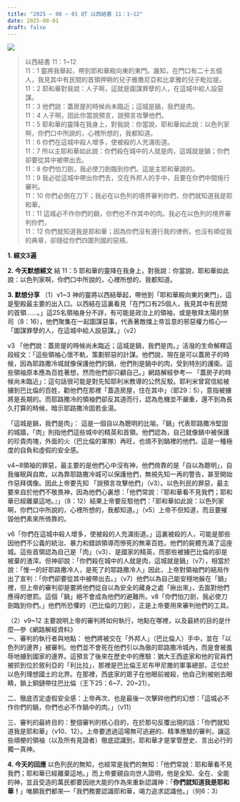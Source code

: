 ```yaml
---
title: "2025 – 08 – 01 QT 以西結書 11：1~12"
date: 2025-08-01
draft: false
---
```


![](/images/qt.jpg)
> 以西結書 11：1~12  
> 11：1 靈將我舉起，帶到耶和華殿向東的東門。誰知，在門口有二十五個人，我見其中有民間的首領押朔的兒子雅撒尼亞和比拿雅的兒子毗拉提。  
> 11：2 耶和華對我說：人子啊，這就是圖謀罪孽的人，在這城中給人設惡謀。  
> 11：3 他們說：蓋房屋的時候尚未臨近；這城是鍋，我們是肉。  
> 11：4 人子啊，因此你當說預言，說預言攻擊他們。  
> 11：5 耶和華的靈降在我身上，對我說：你當說，耶和華如此說：以色列家啊，你們口中所說的，心裡所想的，我都知道。  
> 11：6 你們在這城中殺人增多，使被殺的人充滿街道。  
> 11：7 所以主耶和華如此說：你們殺在城中的人就是肉，這城就是鍋；你們卻要從其中被帶出去。  
> 11：8 你們怕刀劍，我必使刀劍臨到你們。這是主耶和華說的。  
> 11：9 我必從這城中帶出你們去，交在外邦人的手中，且要在你們中間施行審判。  
> 11：10 你們必倒在刀下；我必在以色列的境界審判你們，你們就知道我是耶和華。  
> 11：11 這城必不作你們的鍋，你們也不作其中的肉。我必在以色列的境界審判你們，  
> 11：12 你們就知道我是耶和華；因為你們沒有遵行我的律例，也沒有順從我的典章，卻隨從你們四圍列國的惡規。

**1. 經文3遍**

**2. 今天默想經文**
結 11：5 耶和華的靈降在我身上，對我說：你當說，耶和華如此說：以色列家啊，你們口中所說的，心裡所想的，我都知道。  

**3. 默想分享**
（1）v1\~3 神的靈將以西結舉起，帶他到「耶和華殿向東的東門」，這是聖殿最主要的出入口。以西結在這裏看見「在門口有25個人，我見其中有民間的首領……。」這25名領袖身分不詳，有可能是政治上的領袖，或是敬拜太陽的祭司（8：16），他們聚集在一起圖謀惡事，代表著敵擋上帝旨意的邪惡權力核心—「圖謀罪孽的人，在這城中給人設惡謀。」（v2）

v3 「他們說：蓋房屋的時候尚未臨近；這城是鍋，我們是肉。」活潑的生命解釋這段經文：「這些領袖心懷不軌，策劃邪惡的計謀。他們說，現在是可以蓋房子的時候，因為耶路撒冷城就像保護他們的鍋，他們則是鍋中的肉，受到特別的護衛。這些領袖原本應為百姓著想，然而他們卻只顧自己。」網路解經參考—
「蓋房子的時候尚未臨近」：這句話很可能是對先知耶利米教導的公然反駁。耶利米曾寫信給被擄到巴比倫的百姓，勸他們在那裡「蓋造房屋，住在其中」（耶29：5），意指被擄將是長期的。而耶路撒冷的領袖們卻反其道而行，認為危機並不嚴重，還不到為長久打算的時候，暗示耶路撒冷固若金湯。

「這城是鍋，我們是肉」： 這是一個自以為聰明的比喻。「鍋」代表耶路撒冷堅固的城牆，「肉」則指他們這些城中的精英和首領。他們認為，自己就像鍋中被保護的珍貴肉塊，外面的火（巴比倫的軍隊）再旺，也燒不到鍋裡的他們。這是一種極度的自負和虛假的安全感。

v4\~8領袖的罪惡，最主要的是他們心中沒有神，他們倚靠的是「自以為聰明」，自我催眠與自欺，以為靠耶路撒冷城可以保護他們，無視先知一再的警告，甚至開始作惡拜偶像。因此上帝要先知 「說預言攻擊他們」（v3）。以色列民的罪惡，最主要來自於他們不敬畏神，因為他們心裏想：「他們常說：『耶和華看不見我們；耶和華已經離棄這地。』」（8：12）結果上帝要反駁他們：「耶和華如此說：以色列家啊，你們口中所說的，心裡所想的，我都知道。」（v5）上帝不但知道，而且要摧毀他們素來所倚靠的。

v6「你們在這城中殺人增多，使被殺的人充滿街道。」這裏被殺的人，可能是那些因他們不公義的統治、暴力和錯誤領導而慘死的無辜百姓。他們的屍體充滿了這座城。這些首領認為自己是「肉」（v3）、是國家的精英，而那些被擄巴比倫的卻是被棄的渣滓。但神卻說：「你們殺在城中的人就是肉，這城就是鍋」（v7），相當於說：「惟一的好耶路撒冷人，是死了的耶路撒冷人」因此，上帝對領袖們的結局作出了宣判：「你們卻要從其中被帶出去。」（v7）他們以為自己能安穩地躲在「鍋」裡，但上帝的審判卻是要將他們從自以為安全的藏身之處「揪出來」，去面對他們應得的懲罰。這個「鍋」絕不會成為他們的避難所。v8「你們怕刀劍，我必使刀劍臨到你們。」他們所恐懼的（巴比倫的刀劍），正是上帝要用來審判他們的工具。

（2）v9\~12 主要說明上帝的審判將如何執行，地點在哪裡，以及最終的目的是什麼—參《網路解經資料》  
一、審判的執行者與地點： 他們將被交在「外邦人」（巴比倫人）手中，並在「以色列的邊界」被審判。他們並不會死在他們引以為傲的耶路撒冷城內，而是會被羞辱地擄到國家的邊界。這預言了後來在歷史中的應驗：猶大王西底家和他的官員們被抓到位於敘利亞的「利比拉」，那裡是巴比倫王尼布甲尼撒的軍事總部，正位於以色列理想國土的北界。在那裡，西底家的眾子在他眼前被殺，他自己則被剜去眼睛，鎖上銅鏈帶往巴比倫（王下25：6\~7、20\~21）。

二、徹底否定虛假安全感：上帝再次、也是最後一次擊碎他們的幻想：「這城必不作你們的鍋，你們也必不作鍋中的肉。」（v11）

三、審判的最終目的：整個審判的核心目的，在於那句反覆出現的話：「你們就知道我是耶和華」（v10、12）。上帝要透過這場無可逃避的、精準應驗的審判，讓這些頑梗的領袖（以及所有見證者）徹底認識到，耶和華才是掌管歷史、言出必行的獨一真神。

**4. 今天的回應**
以色列民的無知，也經常是我們的無知：「他們常說：耶和華看不見我們；耶和華已經離棄這地。」而上帝要親自向世人證明，他是全知、全在、全能的神，並且受造的萬民都要因祂大能的作為來重新認識神：「**你們就知道我是耶和華！**」唯願我們都來—「我們務要認識耶和華，竭力追求認識他。」（何6：3）

